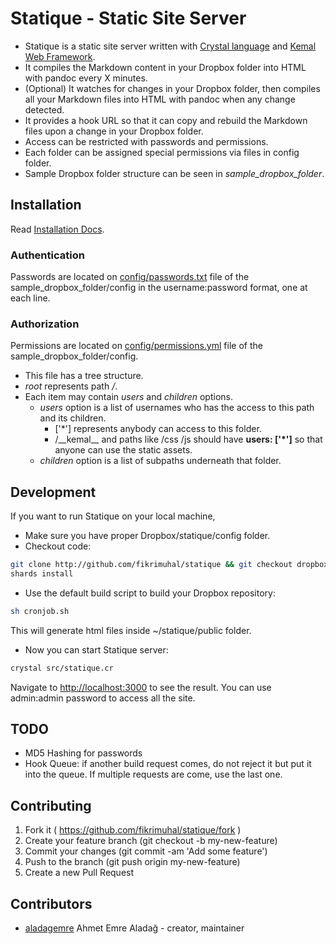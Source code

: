 # Statique - Static Site Server

* Statique is a static site server written with [Crystal language](http://crystal-lang.org/) and [Kemal Web Framework](http://www.kemalcr.com/).
* It compiles the Markdown content in your Dropbox folder into HTML with pandoc every X minutes.
* (Optional) It watches for changes in your Dropbox folder, then compiles all your Markdown files into HTML with pandoc when any change detected.
* It provides a hook URL so that it can copy and rebuild the Markdown files upon a change in your Dropbox folder.
* Access can be restricted with passwords and permissions.
* Each folder can be assigned special permissions via files in config folder.
* Sample Dropbox folder structure can be seen in *sample_dropbox_folder*.

## Installation

Read [Installation Docs](docs/Installation.md).

### Authentication

Passwords are located on [config/passwords.txt](https://github.com/fikrimuhal/statique/blob/dropbox/sample_dropbox_folder/statique/config/passwords.txt) file of the sample_dropbox_folder/config in the username:password format, one at each line.

### Authorization

Permissions are located on [config/permissions.yml](https://github.com/fikrimuhal/statique/blob/dropbox/sample_dropbox_folder/statique/config/permissions.yml) file of the sample_dropbox_folder/config.

* This file has a tree structure.
* *root* represents path */*.
* Each item may contain *users* and *children* options.
  * *users* option is a list of usernames who has the access to this path and its children.
    * ['\*'] represents anybody can access to this folder.
    * /\_\_kemal\_\_ and paths like /css /js should have **users: ['\*']** so that anyone can use the static assets.
  * *children* option is a list of subpaths underneath that folder.

## Development

If you want to run Statique on your local machine,

* Make sure you have proper Dropbox/statique/config folder.
* Checkout code:

```bash
git clone http://github.com/fikrimuhal/statique && git checkout dropbox && cd statique
shards install
```

* Use the default build script to build your Dropbox repository:

```bash
sh cronjob.sh
```

This will generate html files inside ~/statique/public folder.

* Now you can start Statique server:

```bash
crystal src/statique.cr
```

Navigate to [http://localhost:3000](http://localhost:3000) to see the result. You can use admin:admin password to access all the site.


## TODO

* MD5 Hashing for passwords
* Hook Queue: if another build request comes, do not reject it but put it into the queue. If multiple requests are come, use the last one.

## Contributing

1. Fork it ( https://github.com/fikrimuhal/statique/fork )
2. Create your feature branch (git checkout -b my-new-feature)
3. Commit your changes (git commit -am 'Add some feature')
4. Push to the branch (git push origin my-new-feature)
5. Create a new Pull Request

## Contributors

- [aladagemre](https://github.com/aladagemre) Ahmet Emre Aladağ - creator, maintainer
